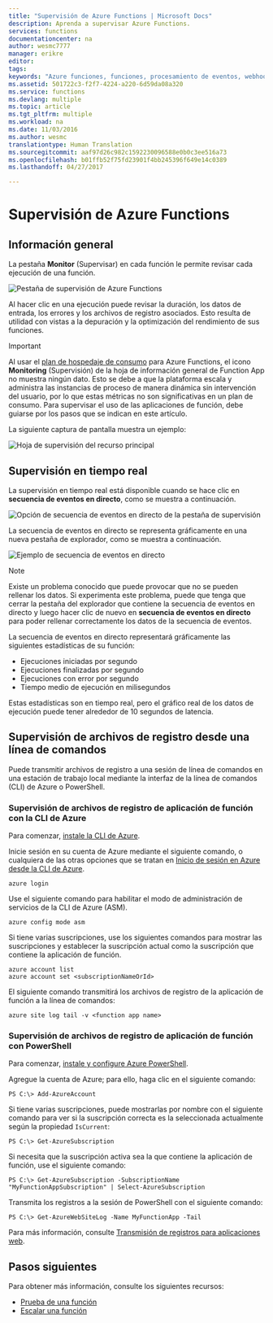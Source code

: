 ```yaml
---
title: "Supervisión de Azure Functions | Microsoft Docs"
description: Aprenda a supervisar Azure Functions.
services: functions
documentationcenter: na
author: wesmc7777
manager: erikre
editor: 
tags: 
keywords: "Azure funciones, funciones, procesamiento de eventos, webhooks, proceso dinámico, arquitectura sin servidor"
ms.assetid: 501722c3-f2f7-4224-a220-6d59da08a320
ms.service: functions
ms.devlang: multiple
ms.topic: article
ms.tgt_pltfrm: multiple
ms.workload: na
ms.date: 11/03/2016
ms.author: wesmc
translationtype: Human Translation
ms.sourcegitcommit: aaf97d26c982c1592230096588e0b0c3ee516a73
ms.openlocfilehash: b01ffb52f75fd23901f4bb245396f649e14c0389
ms.lasthandoff: 04/27/2017

---
```


# <a name="monitoring-azure-functions"></a>Supervisión de Azure Functions

## <a name="overview"></a>Información general 


La pestaña **Monitor** (Supervisar) en cada función le permite revisar cada ejecución de una función.

![Pestaña de supervisión de Azure Functions](./media/functions-monitoring/monitor-tab.png) 

Al hacer clic en una ejecución puede revisar la duración, los datos de entrada, los errores y los archivos de registro asociados. Esto resulta de utilidad con vistas a la depuración y la optimización del rendimiento de sus funciones.


> [!IMPORTANT]
> Al usar el [plan de hospedaje de consumo](functions-overview.md#pricing) para Azure Functions, el icono **Monitoring** (Supervisión) de la hoja de información general de Function App no muestra ningún dato. Esto se debe a que la plataforma escala y administra las instancias de proceso de manera dinámica sin intervención del usuario, por lo que estas métricas no son significativas en un plan de consumo. Para supervisar el uso de las aplicaciones de función, debe guiarse por los pasos que se indican en este artículo.
> 
> La siguiente captura de pantalla muestra un ejemplo:
> 
> ![Hoja de supervisión del recurso principal](./media/functions-monitoring/app-service-overview-monitoring.png)



## <a name="real-time-monitoring"></a>Supervisión en tiempo real

La supervisión en tiempo real está disponible cuando se hace clic en **secuencia de eventos en directo**, como se muestra a continuación. 

![Opción de secuencia de eventos en directo de la pestaña de supervisión](./media/functions-monitoring/monitor-tab-live-event-stream.png)

La secuencia de eventos en directo se representa gráficamente en una nueva pestaña de explorador, como se muestra a continuación. 

![Ejemplo de secuencia de eventos en directo](./media/functions-monitoring/live-event-stream.png)


> [!NOTE]
> Existe un problema conocido que puede provocar que no se pueden rellenar los datos. Si experimenta este problema, puede que tenga que cerrar la pestaña del explorador que contiene la secuencia de eventos en directo y luego hacer clic de nuevo en **secuencia de eventos en directo** para poder rellenar correctamente los datos de la secuencia de eventos. 

La secuencia de eventos en directo representará gráficamente las siguientes estadísticas de su función:

* Ejecuciones iniciadas por segundo
* Ejecuciones finalizadas por segundo
* Ejecuciones con error por segundo
* Tiempo medio de ejecución en milisegundos

Estas estadísticas son en tiempo real, pero el gráfico real de los datos de ejecución puede tener alrededor de 10 segundos de latencia.






## <a name="monitoring-log-files-from-a-command-line"></a>Supervisión de archivos de registro desde una línea de comandos


Puede transmitir archivos de registro a una sesión de línea de comandos en una estación de trabajo local mediante la interfaz de la línea de comandos (CLI) de Azure o PowerShell.

### <a name="monitoring-function-app-log-files-with-the-azure-cli"></a>Supervisión de archivos de registro de aplicación de función con la CLI de Azure

Para comenzar, [instale la CLI de Azure](../cli-install-nodejs.md).

Inicie sesión en su cuenta de Azure mediante el siguiente comando, o cualquiera de las otras opciones que se tratan en [Inicio de sesión en Azure desde la CLI de Azure](../xplat-cli-connect.md).

    azure login

Use el siguiente comando para habilitar el modo de administración de servicios de la CLI de Azure (ASM).

    azure config mode asm

Si tiene varias suscripciones, use los siguientes comandos para mostrar las suscripciones y establecer la suscripción actual como la suscripción que contiene la aplicación de función.

    azure account list
    azure account set <subscriptionNameOrId>

El siguiente comando transmitirá los archivos de registro de la aplicación de función a la línea de comandos:

    azure site log tail -v <function app name>

### <a name="monitoring-function-app-log-files-with-powershell"></a>Supervisión de archivos de registro de aplicación de función con PowerShell

Para comenzar, [instale y configure Azure PowerShell](/powershell/azure/overview).

Agregue la cuenta de Azure; para ello, haga clic en el siguiente comando:

    PS C:\> Add-AzureAccount

Si tiene varias suscripciones, puede mostrarlas por nombre con el siguiente comando para ver si la suscripción correcta es la seleccionada actualmente según la propiedad `IsCurrent`:

    PS C:\> Get-AzureSubscription

Si necesita que la suscripción activa sea la que contiene la aplicación de función, use el siguiente comando:

    PS C:\> Get-AzureSubscription -SubscriptionName "MyFunctionAppSubscription" | Select-AzureSubscription

Transmita los registros a la sesión de PowerShell con el siguiente comando:

    PS C:\> Get-AzureWebSiteLog -Name MyFunctionApp -Tail

Para más información, consulte [Transmisión de registros para aplicaciones web](../app-service-web/web-sites-enable-diagnostic-log.md#streamlogs). 

## <a name="next-steps"></a>Pasos siguientes
Para obtener más información, consulte los siguientes recursos:

* [Prueba de una función](functions-test-a-function.md)
* [Escalar una función](functions-scale.md)


